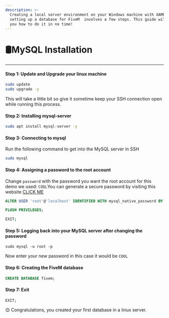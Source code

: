 ```yaml
---
description: >-
  Creating a local server environment on your Windows machine with XAMPP and
  setting up a database for FiveM  involves a few steps. This guide will show
  you how to do it in no time!
---
```


# 🛢️MySQL Installation

***

#### Step 1: Update and Upgrade your linux machine

```bash
sudo update
sudo upgrade -y
```

This will take a little bit so give it sometime keep your SSH connection open while running this process.

#### Step 2: Installing mysql-server

```bash
sudo apt install mysql-server -y
```

#### Step 3: Connecting to mysql

Run the following command to get into the MySQL server in SSH&#x20;

```bash
sudo mysql
```

#### Step 4: Assigning a password to the root account

Change `password` with the password you want the root account for this demo we used: `COOL`You can generate a secure password by visiting this website [CLICK ME](https://www.lastpass.com/features/password-generator#generatorTool)

```sql
ALTER USER 'root'@'localhost' IDENTIFIED WITH mysql_native_password BY 'COOL';
```

```sql
FLUSH PRIVILEGES;
```

```bash
EXIT; 
```

#### Step 5: Logging back into your MySQL server after changing the password

```
sudo mysql -u root -p
```

Now enter your new password in this case it would be `COOL`

#### Step 6: Creating the FiveM database

```sql
CREATE DATABASE fivem;
```

#### Step 7: Exit

```sql
EXIT;
```

😊 Congratulations, you created your first database in a linux server.&#x20;
